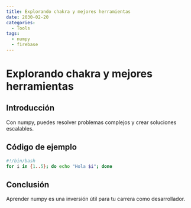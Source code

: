 ```yaml
---
title: Explorando chakra y mejores herramientas
date: 2030-02-20
categories:
  - Tools
tags:
  - numpy
  - firebase
---
```


# Explorando chakra y mejores herramientas

## Introducción

Con numpy, puedes resolver problemas complejos y crear soluciones escalables.

## Código de ejemplo

```bash
#!/bin/bash
for i in {1..5}; do echo "Hola $i"; done
```

## Conclusión

Aprender numpy es una inversión útil para tu carrera como desarrollador.